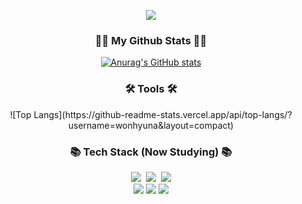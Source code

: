 <p align = "center">
  <img src = "https://capsule-render.vercel.app/api?type=waving&height=300&color=gradient&text=This%20is%20wonhyuna&textBg=false&reversal=false"/>
</p>
<h3 align="center">👩‍💻 My Github Stats 👩‍💻</h3>
<div align="center">

[![Anurag's GitHub stats](https://github-readme-stats.vercel.app/api?username=wonhyuna&hide_title=true&show_icons=true&include_all_commits=true&disable_animations=true&theme=vue)](https://github.com/anuraghazra/github-readme-stats)
</div>


<h3 align="center">🛠 Tools 🛠</h3>
<div align="center">
![Top Langs](https://github-readme-stats.vercel.app/api/top-langs/?username=wonhyuna&layout=compact)
</div>

<h3 align="center">📚 Tech Stack (Now Studying) 📚</h3>
<p align="center">
  <img src="https://img.shields.io/badge/Python-3766AB?style=flat-square&logo=Python&logoColor=white"/></a>&nbsp 
  <img src="https://img.shields.io/badge/Javascript-ffb13b?style=flat-square&logo=javascript&logoColor=white"/></a>&nbsp
  <img src="https://img.shields.io/badge/React-61DAFB?style=flat-square&logo=React&logoColor=white"/>
<br>
  <img src="https://img.shields.io/badge/Visual Studio Code-007ACC?style=flat-square&logo=Visual Studio Code&logoColor=white"/>
  <img src="https://img.shields.io/badge/Adobe Illustrator-FF9A00?style=flat-square&logo=Adobe Illustrator&logoColor=white"/>
  <img src="https://img.shields.io/badge/styled components-DB7093?style=flat-square&logo=styled-components&logoColor=white"/>
</p>

